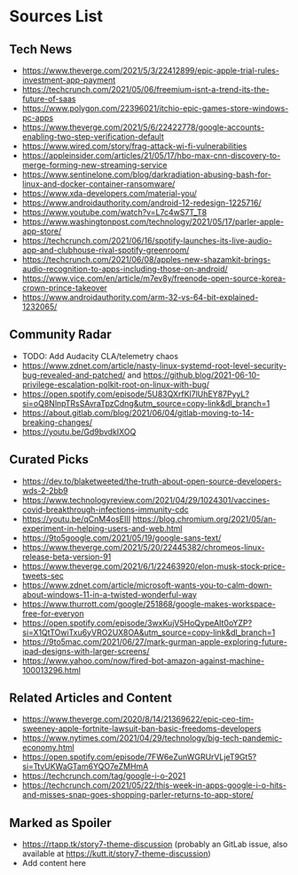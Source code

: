 # Sources List

<!--
Notes:

* Remove any parameters in the link before commiting to avoid
  tracking stuff
* Use an URL expander for shortened links, unless it's youtu.be
  links
* Every link will he reviewed by Andrei Jiroh and others before
  bumping into publish-todo category.
* For spoilers, generate an rtapp.tk shortlink and paste it.

-->

## Tech News

- https://www.theverge.com/2021/5/3/22412899/epic-apple-trial-rules-investment-app-payment
- https://techcrunch.com/2021/05/06/freemium-isnt-a-trend-its-the-future-of-saas
- https://www.polygon.com/22396021/itchio-epic-games-store-windows-pc-apps
- https://www.theverge.com/2021/5/6/22422778/google-accounts-enabling-two-step-verification-default
- https://www.wired.com/story/frag-attack-wi-fi-vulnerabilities
- https://appleinsider.com/articles/21/05/17/hbo-max-cnn-discovery-to-merge-forming-new-streaming-service
- https://www.sentinelone.com/blog/darkradiation-abusing-bash-for-linux-and-docker-container-ransomware/
- https://www.xda-developers.com/material-you/
- https://www.androidauthority.com/android-12-redesign-1225716/
- https://www.youtube.com/watch?v=L7c4wS7T_T8
- https://www.washingtonpost.com/technology/2021/05/17/parler-apple-app-store/
- https://techcrunch.com/2021/06/16/spotify-launches-its-live-audio-app-and-clubhouse-rival-spotify-greenroom/
- https://techcrunch.com/2021/06/08/apples-new-shazamkit-brings-audio-recognition-to-apps-including-those-on-android/
- https://www.vice.com/en/article/m7ev8y/freenode-open-source-korea-crown-prince-takeover
- https://www.androidauthority.com/arm-32-vs-64-bit-explained-1232065/

## Community Radar

- TODO: Add Audacity CLA/telemetry chaos
- https://www.zdnet.com/article/nasty-linux-systemd-root-level-security-bug-revealed-and-patched/ and https://github.blog/2021-06-10-privilege-escalation-polkit-root-on-linux-with-bug/
- https://open.spotify.com/episode/5U83QXrfKl7lUhEY87PyyL?si=oQ8NlnpTRsSAvraTpzCdng&utm_source=copy-link&dl_branch=1
- https://about.gitlab.com/blog/2021/06/04/gitlab-moving-to-14-breaking-changes/
- https://youtu.be/Gd9bvdkIXOQ

## Curated Picks

- https://dev.to/blaketweeted/the-truth-about-open-source-developers-wds-2-2bb9
- https://www.technologyreview.com/2021/04/29/1024301/vaccines-covid-breakthrough-infections-immunity-cdc
- https://youtu.be/qCnM4osEIII
https://blog.chromium.org/2021/05/an-experiment-in-helping-users-and-web.html
- https://9to5google.com/2021/05/19/google-sans-text/
- https://www.theverge.com/2021/5/20/22445382/chromeos-linux-release-beta-version-91
- https://www.theverge.com/2021/6/1/22463920/elon-musk-stock-price-tweets-sec
- https://www.zdnet.com/article/microsoft-wants-you-to-calm-down-about-windows-11-in-a-twisted-wonderful-way
- https://www.thurrott.com/google/251868/google-makes-workspace-free-for-everyon
- https://open.spotify.com/episode/3wxKujV5HoQypeAIt0oYZP?si=X1QtTOwiTxu6yVRO2UX8OA&utm_source=copy-link&dl_branch=1
- https://9to5mac.com/2021/06/27/mark-gurman-apple-exploring-future-ipad-designs-with-larger-screens/
- https://www.yahoo.com/now/fired-bot-amazon-against-machine-100013296.html

## Related Articles and Content

- https://www.theverge.com/2020/8/14/21369622/epic-ceo-tim-sweeney-apple-fortnite-lawsuit-ban-basic-freedoms-developers
- https://www.nytimes.com/2021/04/29/technology/big-tech-pandemic-economy.html
- https://open.spotify.com/episode/7FW6eZunWGRUrVLjeT9Gt5?si=TtvUKWaGTam6YQO7eZMHmA
- https://techcrunch.com/tag/google-i-o-2021
- https://techcrunch.com/2021/05/22/this-week-in-apps-google-i-o-hits-and-misses-snap-goes-shopping-parler-returns-to-app-store/

## Marked as Spoiler

- https://rtapp.tk/story7-theme-discussion (probably an GitLab issue, also available at https://kutt.it/story7-theme-discussion)
- Add content here
